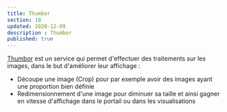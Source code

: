 ```yaml
---
title: Thumbor
section: 10
updated: 2020-12-09
description : Thumbor
published: true
---
```


[Thumbor](https://github.com/thumbor/thumbor) est un service qui permet d'effectuer des traitements sur les images, dans le but d'améliorer leur affichage :
 * Découpe une image (Crop) pour par exemple avoir des images ayant une proportion bien définie
 * Redimensionnement d'une image pour diminuer sa taille et ainsi gagner en vitesse d'affichage dans le portail ou dans les visualisations
